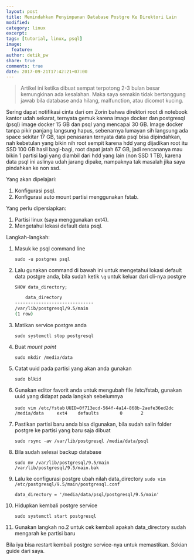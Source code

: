 ```yaml
---
layout: post
title: Memindahkan Penyimpanan Database Postgre Ke Direktori Lain
modified:
category: linux
excerpt:
tags: [tutorial, linux, psql]
image:
  feature:
author: detik_pw
share: true
comments: true
date: 2017-09-21T17:42:21+07:00
---
```

> Artikel ini ketika dibuat sempat terpotong 2-3 bulan besar kemungkinan ada kesalahan. Maka saya semakin tidak bertanggung jawab bila database anda hilang, malfunction, atau dicomot kucing.

Sering dapat notifikasi cinta dari om Zorin bahwa direktori root di notebook kantor udah sekarat, ternyata gemuk karena image docker dan postgresql (psql) image docker 15 GB dan psql yang mencapai 30 GB. Image docker tanpa pikir panjang langsung hapus, sebenarnya lumayan sih langsung ada space sekitar 17 GB, tapi penasaran ternyata data psql bisa dipindahkan, nah kebetulan yang bikin nih root sempit karena hdd yang dijadikan root itu SSD 100 GB hasil bagi-bagi, root dapat jatah 67 GB, jadi rencananya mau bikin 1 partisi lagi yang diambil dari hdd yang lain (non SSD 1 TB), karena data psql ini aslinya udah jarang dipake, nampaknya tak masalah jika saya pindahkan ke non ssd.

Yang akan dipelajari:
1. Konfigurasi psql.
2. Konfigurasi auto mount partisi menggunakan fstab.

Yang perlu dipersiapkan:
1. Partisi linux (saya menggunakan ext4).
2. Mengetahui lokasi default data psql.

Langkah-langkah:
1. Masuk ke psql command line

    `sudo -u postgres psql`

2. Lalu gunakan command di bawah ini untuk mengetahui lokasi default data postgre anda, bila sudah ketik `\q` untuk keluar dari cli-nya postgre

    `SHOW data_directory;`
    ```bash
        data_directory
    ------------------------------
    /var/lib/postgresql/9.5/main
    (1 row)
    ```
3. Matikan service postgre anda

    `sudo systemctl stop postgresql`
4. Buat *mount point*

    `sudo mkdir /media/data`

5. Catat uuid pada partisi yang akan anda gunakan

    `sudo blkid`

6. Gunakan editor favorit anda untuk mengubah file /etc/fstab, gunakan uuid yang didapat pada langkah sebelumnya

    `sudo vim /etc/fstab`
    `UUID=0f713ecd-564f-4a14-868b-2aefe36ed2dc /media/data     ext4    defaults        0       2`

7. Pastikan partisi baru anda bisa digunakan, bila sudah salin folder postgre ke partisi yang baru saja dibuat

    `sudo rsync -av /var/lib/postgresql /media/data/psql`

8. Bila sudah selesai backup database

    `sudo mv /var/lib/postgresql/9.5/main /var/lib/postgresql/9.5/main.bak`

9. Lalu ke configurasi postgre ubah nilah data_directory
    `sudo vim /etc/postgresql/9.5/main/postgresql.conf`

    `data_directory = '/media/data/psql/postgresql/9.5/main'`

10. Hidupkan kembali postgre service

    `sudo systemctl start postgresql`

11. Gunakan langkah no.2 untuk cek kembali apakah data_directory sudah mengarah ke partisi baru

Bila iya bisa restart kembali postgre service-nya untuk memastikan. Sekian guide dari saya.
